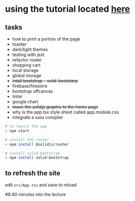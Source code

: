 # using the tutorial located [here](https://www.youtube.com/watch?v=pFEZLQ6DOf0)

## tasks
- how to print a portion of the page
- toaster
- dark/light themes
- testing with jest
- refactor router
- shopping cart
- local storage
- global storage
- ~~intall bootstrap - solid-bootstarp~~
- firebase/firestore
- bootstrap offcanvas
- linter
- google chart
- ~~move the solidjs graphic to the home page~~
- why is the app.tsx style sheet called app.module.css
- integrate a sass complier


```bash
# to launch the app
> npm start
```

```bash
# install the router
> npm install @solidjs/router
```

```bash
# install solid-bootstrap
> npm install solid-bootstrap
```
## to refresh the site
edit <code>src/App.tsx</code> and save to reload.

#8:40 minutes into the lecture